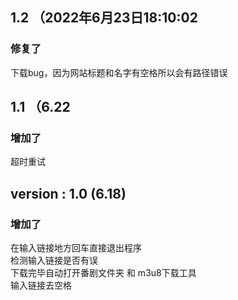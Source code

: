 ## 1.2 （2022年6月23日18:10:02
### 修复了
下载bug，因为网站标题和名字有空格所以会有路径错误
## 1.1 （6.22  
### 增加了  
超时重试  
  
## version : 1.0 (6.18)  
### 增加了  
在输入链接地方回车直接退出程序  
检测输入链接是否有误  
下载完毕自动打开番剧文件夹 和 m3u8下载工具  
输入链接去空格
